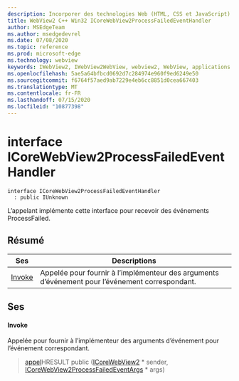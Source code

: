 ```yaml
---
description: Incorporer des technologies Web (HTML, CSS et JavaScript) dans vos applications natives avec le contrôle Microsoft Edge WebView2
title: WebView2 C++ Win32 ICoreWebView2ProcessFailedEventHandler
author: MSEdgeTeam
ms.author: msedgedevrel
ms.date: 07/08/2020
ms.topic: reference
ms.prod: microsoft-edge
ms.technology: webview
keywords: IWebView2, IWebView2WebView, webview2, WebView, applications Win32, Win32, Edge, ICoreWebView2, ICoreWebView2Controller, contrôle de navigateur, html Edge, ICoreWebView2ProcessFailedEventHandler
ms.openlocfilehash: 5ae5a64bfbcd0692d7c284974e960f9ed6249e50
ms.sourcegitcommit: f6764f57aed9ab7229e4eb6cc8851d0cea667403
ms.translationtype: MT
ms.contentlocale: fr-FR
ms.lasthandoff: 07/15/2020
ms.locfileid: "10877398"
---
```

# interface ICoreWebView2ProcessFailedEventHandler 

```
interface ICoreWebView2ProcessFailedEventHandler
  : public IUnknown
```

L’appelant implémente cette interface pour recevoir des événements ProcessFailed.

## Résumé

 Ses                        | Descriptions
--------------------------------|---------------------------------------------
[Invoke](#invoke) | Appelée pour fournir à l’implémenteur des arguments d’événement pour l’événement correspondant.

## Ses

#### Invoke 

Appelée pour fournir à l’implémenteur des arguments d’événement pour l’événement correspondant.

> [appel](#invoke)HRESULT public ([ICoreWebView2](icorewebview2.md) * sender, [ICoreWebView2ProcessFailedEventArgs](icorewebview2processfailedeventargs.md) * args)

